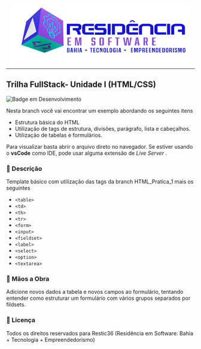 ![alt text](src/images/logo-nav.png)

---

## Trilha FullStack- Unidade I (HTML/CSS)

![Badge em Desenvolvimento](http://img.shields.io/static/v1?label=Linguagem&message=HTML&color=GREEN&style=for-the-badge)


Nesta branch você vai encontrar um exemplo abordando os seguintes itens

- Estrutura básica do HTML
- Utilização de tags de estrutura, divisões, parágrafo, lista e cabeçalhos. 
- Utilização de tabelas e formulários.
  
Para visualizar basta abrir o arquivo direto no navegador. Se estiver usando o <b>vsCode</b> como IDE, pode usar alguma extensão de <em> Live Server </em>.

### :bookmark_tabs: Descrição

Template básico com utilização das tags da branch HTML_Pratica_1 mais os seguintes
- ```<table>```
- ```<td>```
- ```<th>```
- ```<tr>```
- ```<form>```
- ```<input>```
- ```<fieldset>```
- ```<label>```
- ```<select>```
- ```<option>```
- ```<textarea>```

### :hammer: Mãos a Obra

Adicione novos dados a tabela e novos campos ao formulário, tentando entender como estruturar um formulário com vários grupos separados por fildsets.


### :triangular_flag_on_post: Licença
<p style={font-size: 10px} >
Todos os direitos reservados para Restic36 (Residência em Software: Bahia + Tecnologia + Empreendedorismo)
</p>